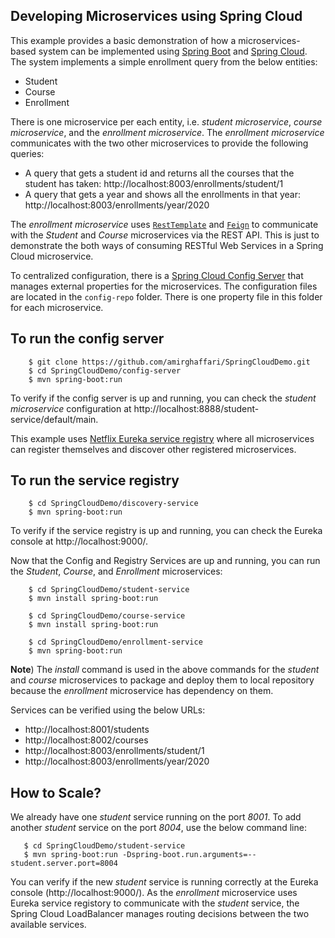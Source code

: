 Developing Microservices using Spring Cloud
-----------

This example provides a basic demonstration of how a microservices-based system can be implemented using [Spring Boot](https://spring.io/projects/spring-boot) and [Spring Cloud](https://spring.io/projects/spring-cloud). The system implements a simple enrollment query from the below entities:

* Student
* Course
* Enrollment

There is one microservice per each entity, i.e. *student microservice*, *course microservice*, and the *enrollment microservice*. The *enrollment microservice* communicates with the two other microservices to provide the following queries:

* A query that gets a student id and returns all the courses that the student has taken: http://localhost:8003/enrollments/student/1 
* A query that gets a year and shows all the enrollments in that year: http://localhost:8003/enrollments/year/2020

The *enrollment microservice* uses [`RestTemplate`](https://docs.spring.io/spring-framework/docs/current/javadoc-api/org/springframework/web/client/RestTemplate.html) and [`Feign`](https://github.com/OpenFeign/feign) to communicate with the *Student* and *Course* microservices via the REST API. This is just to demonstrate the both ways of consuming RESTful Web Services in a Spring Cloud microservice.

To centralized configuration, there is a [Spring Cloud Config Server](https://cloud.spring.io/spring-cloud-config/reference/html/) that manages external properties for the microservices. The configuration files are located in the `config-repo` folder. There is one property file in this folder for each microservice.

To run the config server
---
```
    $ git clone https://github.com/amirghaffari/SpringCloudDemo.git
    $ cd SpringCloudDemo/config-server
    $ mvn spring-boot:run
```

To verify if the config server is up and running, you can check the *student microservice* configuration at http://localhost:8888/student-service/default/main.

This example uses [Netflix Eureka service registry](https://github.com/spring-cloud/spring-cloud-netflix) where all microservices can register themselves and discover other registered microservices.

To run the service registry
---
```
    $ cd SpringCloudDemo/discovery-service
    $ mvn spring-boot:run
```

To verify if the service registry is up and running, you can check the Eureka console at http://localhost:9000/.

Now that the Config and Registry Services are up and running, you can run the *Student*, *Course*, and *Enrollment* microservices:
```
    $ cd SpringCloudDemo/student-service
    $ mvn install spring-boot:run
```
```
    $ cd SpringCloudDemo/course-service
    $ mvn install spring-boot:run
```
```
    $ cd SpringCloudDemo/enrollment-service
    $ mvn spring-boot:run
```

**Note**) The *install* command is used in the above commands for the *student* and *course* microservices to package and deploy them to local repository because the *enrollment* microservice has dependency on them.

 Services can be verified using the below URLs:
 - http://localhost:8001/students
 - http://localhost:8002/courses
 - http://localhost:8003/enrollments/student/1
 - http://localhost:8003/enrollments/year/2020

 How to Scale?
---
We already have one *student* service running on the port *8001*. To add another *student* service on the port *8004*, use the below command line:
 ```
    $ cd SpringCloudDemo/student-service
    $ mvn spring-boot:run -Dspring-boot.run.arguments=--student.server.port=8004
```
You can verify if the new *student* service is running correctly at the Eureka console (http://localhost:9000/). As the *enrollment* microservice uses Eureka service registory to communicate with the *student* service, the Spring Cloud LoadBalancer manages routing decisions between the two available services.
